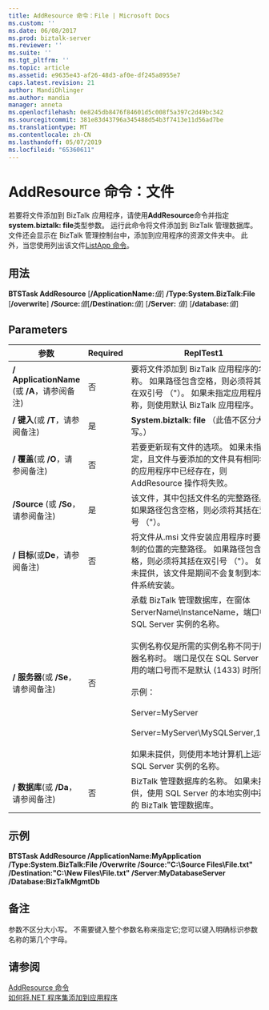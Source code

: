 ```yaml
---
title: AddResource 命令：File | Microsoft Docs
ms.custom: ''
ms.date: 06/08/2017
ms.prod: biztalk-server
ms.reviewer: ''
ms.suite: ''
ms.tgt_pltfrm: ''
ms.topic: article
ms.assetid: e9635e43-af26-48d3-af0e-df245a8955e7
caps.latest.revision: 21
author: MandiOhlinger
ms.author: mandia
manager: anneta
ms.openlocfilehash: 0e8245db8476f84601d5c008f5a397c2d49bc342
ms.sourcegitcommit: 381e83d43796a345488d54b3f7413e11d56ad7be
ms.translationtype: MT
ms.contentlocale: zh-CN
ms.lasthandoff: 05/07/2019
ms.locfileid: "65360611"
---
```

# <a name="addresource-command-file"></a>AddResource 命令：文件
若要将文件添加到 BizTalk 应用程序，请使用**AddResource**命令并指定**system.biztalk: file**类型参数。 运行此命令将文件添加到 BizTalk 管理数据库。 文件还会显示在 BizTalk 管理控制台中，添加到应用程序的资源文件夹中。 此外，当您使用列出该文件[ListApp 命令](../core/listapp-command.md)。  
  
## <a name="usage"></a>用法  
 **BTSTask AddResource** [**/ApplicationName:**<em>值</em>] **/Type:System.BizTalk:File** [**/overwrite**] **/Source:**<em>值</em>[**/Destination:**<em>值</em>] [**/Server:** <em>值</em>] [**/database:**<em>值</em>]  
  
## <a name="parameters"></a>Parameters  
  
|参数|Required|ReplTest1|  
|---------------|--------------|-----------|  
|**/ ApplicationName** (或 **/A**，请参阅备注)|否|要将文件添加到 BizTalk 应用程序的名称。 如果路径包含空格，则必须将其括在双引号 （"）。 如果未指定应用程序名称，则使用默认 BizTalk 应用程序。|  
|**/ 键入**(或 **/T**，请参阅备注)|是|**System.biztalk: file** （此值不区分大小写。）|  
|**/ 覆盖**(或 **/O**，请参阅备注)|否|若要更新现有文件的选项。 如果未指定，且文件与要添加的文件具有相同名称的应用程序中已经存在，则 AddResource 操作将失败。|  
|**/Source** (或 **/So**，请参阅备注)|是|该文件，其中包括文件名的完整路径。 如果路径包含空格，则必须将其括在双引号 （"）。|  
|**/ 目标**(或**De**，请参阅备注)|否|将文件从.msi 文件安装应用程序时要复制的位置的完整路径。 如果路径包含空格，则必须将其括在双引号 （"）。 如果未提供，该文件是期间不会复制到本地文件系统安装。|  
|**/ 服务器**(或 **/Se**，请参阅备注)|否|承载 BizTalk 管理数据库，在窗体 ServerName\InstanceName，端口中的 SQL Server 实例的名称。<br /><br /> 实例名称仅是所需的实例名称不同于服务器名称时。 端口是仅在 SQL Server 使用的端口号而不是默认 (1433) 时所需。<br /><br /> 示例：<br /><br /> Server=MyServer<br /><br /> Server=MyServer\MySQLServer,1533<br /><br /> 如果未提供，则使用本地计算机上运行的 SQL Server 实例的名称。|  
|**/ 数据库**(或 **/Da**，请参阅备注)|否|BizTalk 管理数据库的名称。 如果未提供，使用 SQL Server 的本地实例中运行的 BizTalk 管理数据库。|  
  
## <a name="sample"></a>示例  
 **BTSTask AddResource /ApplicationName:MyApplication /Type:System.BizTalk:File   /Overwrite /Source:"C:\Source Files\File.txt" /Destination:"C:\New Files\File.txt" /Server:MyDatabaseServer /Database:BizTalkMgmtDb**  
  
## <a name="remarks"></a>备注  
 参数不区分大小写。 不需要键入整个参数名称来指定它;您可以键入明确标识参数名称的第几个字母。  
  
## <a name="see-also"></a>请参阅  
 [AddResource 命令](../core/addresource-command.md)   
 [如何将.NET 程序集添加到应用程序](../core/how-to-add-a-net-assembly-to-an-application.md)